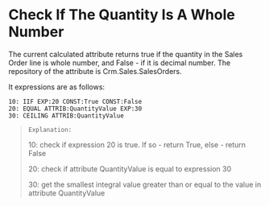 # Check If The Quantity Is A Whole Number

The current calculated attribute returns true if the  quantity in the Sales Order line is whole number, and False - if it is  decimal number. The repository of the attribute is  Crm.Sales.SalesOrders.

It expressions are as follows:

```
10: IIF EXP:20 CONST:True CONST:False
20: EQUAL ATTRIB:QuantityValue EXP:30 
30: CEILING ATTRIB:QuantityValue
```

> ```
> Explanation:
> ```
>
> 10: check if expression 20 is true. If so - return True, else - return False
>
> 20: check if attribute QuantityValue is equal to expression 30
>
> 30: get the smallest integral value greater than or equal to the value in attribute QuantityValue